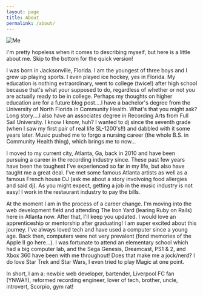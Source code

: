 ```yaml
---
layout: page
title: About
permalink: /about/
---
```



![Me](http://s29.postimg.org/z6ytwkz13/Alan_Matthews_small.png)

I'm pretty hopeless when it comes to describing myself, but here is a little about me.  Skip to the bottom for the quick version!

I was born in Jacksonville, Florida.  I am the youngest of three boys and I grew up playing sports.  I even played ice hockey, yes in Florida.  My education is nothing extraordinary, went to college (twice!) after high school because that's what your supposed to do, regardless of whether or not you are actually ready to be in college.  Perhaps my thoughts on higher education are for a future blog post....I have a bachelor's degree from the University of North Florida in Community Health.  What's that you might ask?  Long story....I also have an associates degree in Recording Arts from Full Sail University.  I know I know, huh?  I wanted to dj since the seventh grade (when I saw my first pair of real life SL-1200's!!) and dabbled with it some years later.  Music pushed me to forgo a nursing career (the whole B.S. in Community Health thing), which brings me to now...

I moved to my current city, Atlanta, Ga, back in 2010 and have been pursuing a career in the recording industry since.  These past few years have been the toughest I've experienced so far in my life, but also have taught me a great deal.  I've met some famous Atlanta artists as well as a famous French house DJ (ask me about a story involvoing food allergies and said dj).  As you might expect, getting a job in the music industry is not easy!  I work in the restaurant industry to pay the bills.

At the moment I am in the process of a career change.  I'm moving into the web development field and attending The Iron Yard (learing Ruby on Rails) here in Atlanta now.  After that, I'll keep you updated.  I would love an apprenticeship or mentorship after graduating!  I am super excited about this journey.  I've always loved tech and have used a computer since a young age.  Back then, computers were not very prevalent (fond memories of the Apple II go here...).  I was fortunate to attend an elementary school which had a big computer lab, and the Sega Genesis, Dreamcast, PS1 & 2, and Xbox 360 have been with me throughout!  Does that make me a jock/nerd?  I do love Star Trek and Star Wars, I even tried to play Magic at one point.

In short, I am a: newbie web developer, bartender, Liverpool FC fan (YNWA!!), reformed recording engineer, lover of tech, brother, uncle, introvert, Scorpio, gym rat!
